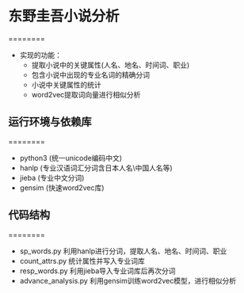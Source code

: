 # 东野圭吾小说分析
========
* 实现的功能：
    * 提取小说中的关键属性(人名、地名、时间词、职业)
    * 包含小说中出现的专业名词的精确分词
    * 小说中关键属性的统计
    * word2vec提取词向量进行相似分析
## 运行环境与依赖库
========
* python3 (统一unicode编码中文)
* hanlp (专业汉语词汇分词含日本人名\中国人名等)
* jieba (专业中文分词)
* gensim (快速word2vec库)

## 代码结构
========
* sp_words.py
利用hanlp进行分词，提取人名、地名、时间词、职业
* count_attrs.py
统计属性并写入专业词库
* resp_words.py
利用jieba导入专业词库后再次分词
* advance_analysis.py
利用gensim训练word2vec模型，进行相似分析
